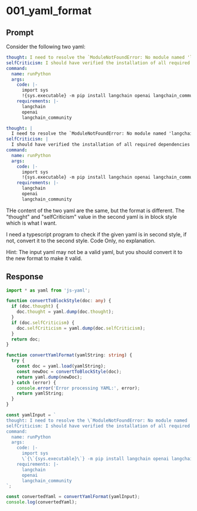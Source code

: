 # 001_yaml_format

## Prompt

Consider the following two yaml:

```yaml
thought: I need to resolve the `ModuleNotFoundError: No module named 'langchain_community'` error by ensuring that all necessary dependencies are correctly installed.
selfCriticism: I should have verified the installation of all required dependencies before running the code.
command:
  name: runPython
  args:
    code: |-
      import sys
      !{sys.executable} -m pip install langchain openai langchain_community
    requirements: |-
      langchain
      openai
      langchain_community
```

```yaml
thought: |
  I need to resolve the `ModuleNotFoundError: No module named 'langchain_community'` error by ensuring that all necessary dependencies are correctly installed.
selfCriticism: |
  I should have verified the installation of all required dependencies before running the code.
command:
  name: runPython
  args:
    code: |-
      import sys
      !{sys.executable} -m pip install langchain openai langchain_community
    requirements: |-
      langchain
      openai
      langchain_community
```

THe content of the two yaml are the same, but the format is different. The "thought" and "selfCriticism" value in the second yaml is in block style which is what I want. 

I need a typescript program to check if the given yaml is in second style, if not, convert it to the second style. Code Only, no explanation.

Hint: The input yaml may not be a valid yaml, but you should convert it to the new format to make it valid.

## Response

```typescript
import * as yaml from 'js-yaml';

function convertToBlockStyle(doc: any) {
  if (doc.thought) {
    doc.thought = yaml.dump(doc.thought);
  }
  if (doc.selfCriticism) {
    doc.selfCriticism = yaml.dump(doc.selfCriticism);
  }
  return doc;
}

function convertYamlFormat(yamlString: string) {
  try {
    const doc = yaml.load(yamlString);
    const newDoc = convertToBlockStyle(doc);
    return yaml.dump(newDoc);
  } catch (error) {
    console.error('Error processing YAML:', error);
    return yamlString;
  }
}

const yamlInput = `
thought: I need to resolve the \`ModuleNotFoundError: No module named 'langchain_community'\` error by ensuring that all necessary dependencies are correctly installed.
selfCriticism: I should have verified the installation of all required dependencies before running the code.
command:
  name: runPython
  args:
    code: |-
      import sys
      \`{\`{sys.executable}\`} -m pip install langchain openai langchain_community
    requirements: |-
      langchain
      openai
      langchain_community
`;

const convertedYaml = convertYamlFormat(yamlInput);
console.log(convertedYaml);
```


